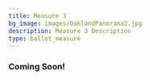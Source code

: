 ```yaml
---
title: Measure 3
bg_image: images/OaklandPanorama2.jpg
description: Measure 3 Description
type: ballot_measure
---
```

### Coming Soon!
